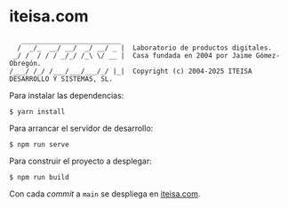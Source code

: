 # iteisa.com

```
   _________________________
  /  _/_  __/ __/  _/ __/ _ |  Laboratorio de productos digitales.
 _/ /  / / / _/_/ /_\ \/ __ |  Casa fundada en 2004 por Jaime Gómez-Obregón.
/___/ /_/ /___/___/___/_/ |_|  Copyright (c) 2004-2025 ITEISA DESARROLLO Y SISTEMAS, SL.
```

Para instalar las dependencias:

```shell
$ yarn install
```

Para arrancar el servidor de desarrollo:

```shell
$ npm run serve
```

Para construir el proyecto a desplegar:

```shell
$ npm run build
```

Con cada _commit_ a `main` se despliega en [iteisa.com](iteisa.com).
